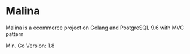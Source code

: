 # Malina
Malina is a ecommerce project on Golang and PostgreSQL 9.6 with MVC pattern

Min. Go Version: 1.8
